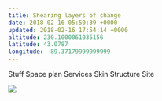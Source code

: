 ```yaml
---
title: Shearing layers of change
date: 2018-02-16 05:50:39 +0000
updated: 2018-02-16 17:54:14 +0000
altitude: 230.1000061035156
latitude: 43.0787
longitude: -89.37179999999999
---
```

StuffSpace planServicesSkinStructureSite
![](Shearing%20layers%20of%20change.html.resources/img_0166.jpg)